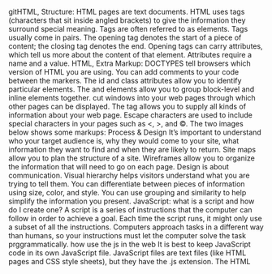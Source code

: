 gitHTML, Structure:
HTML pages are text documents.
HTML uses tags (characters that sit inside angled brackets) to give the information they surround special meaning.
Tags are often referred to as elements.
Tags usually come in pairs.
The opening tag denotes the start of a piece of content;
the closing tag denotes the end.
Opening tags can carry attributes, which tell us more about the content of that element.
Attributes require a name and a value.
HTML, Extra Markup:
DOCTYPES tell browsers which version of HTML you are using. You can add comments to your code between the markers. The id and class attributes allow you to identify particular elements. The
and elements allow you to group block-level and inline elements together.
cut windows into your web pages through which other pages can be displayed. The tag allows you to supply all kinds of information about your web page. Escape characters are used to include special characters in your pages such as <, >, and ©. The two images below shows some markups:
Process & Design
It’s important to understand who your target audience is, why they would come to your site, what information they want to find and when they are likely to return.
Site maps allow you to plan the structure of a site.
Wireframes allow you to organize the information that will need to go on each page.
Design is about communication. Visual hierarchy helps visitors understand what you are trying to tell them.
You can differentiate between pieces of information using size, color, and style.
You can use grouping and similarity to help simplify the information you present.
JavaScript:
what is a script and how do I create one?
A script is a series of instructions that the computer can follow in order to achieve a goal. Each time the script runs, it might only use a subset of all the instructions. Computers approach tasks in a different way than humans, so your instructions must let the computer solve the task prggrammatically.
how use the js in the web
It is best to keep JavaScript code in its own JavaScript file. JavaScript files are text files (like HTML pages and CSS style sheets), but they have the .js extension.
The HTML <script> element is used in HTML pages to tell the browser to load the JavaScript file (rather like the element can be used to load a CSS file).
If you view the source code of the page in the browser, the JavaScript will not have changed the HTML, because the script works with the model of the web page that the browser has created.